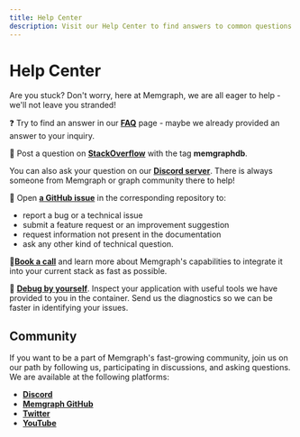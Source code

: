 ```yaml
---
title: Help Center
description: Visit our Help Center to find answers to common questions and troubleshoot issues effectively. Access a wealth of resources to enhance your journey at Memgraph. 
---
```


# Help Center

Are you stuck? Don't worry, here at Memgraph, we are all eager to help - we'll
not leave you stranded!

❓ Try to find an answer in our [**FAQ**](/help-center/faq) page - maybe we already provided an
answer to your inquiry.

🙋 Post a question on
[**StackOverflow**](https://stackoverflow.com/questions/tagged/memgraphdb) with
the tag **memgraphdb**. 

You can also ask your question on our
[**Discord server**](https://discord.gg/memgraph). There is always someone from Memgraph
or graph community there to help!

🎫 Open [**a GitHub issue**](https://github.com/memgraph) in the corresponding repository to:

  - report a bug or a technical issue
  - submit a feature request or an improvement suggestion
  - request information not present in the documentation
  - ask any other kind of technical question.

📱[**Book a call**](https://memgraph.com/office-hours) and learn more about Memgraph's capabilities to integrate it into your current stack as fast as possible.

🐞 [**Debug by yourself**](/database-management/debugging). Inspect your application with useful tools we have provided to you in the
container. Send us the diagnostics so we can be faster in identifying your issues.

## Community

If you want to be a part of Memgraph's fast-growing community, join us on our
path by following us, participating in discussions, and asking questions. We are
available at the following platforms:

- [**Discord**](https://discord.gg/memgraph)
- [**Memgraph GitHub**](https://github.com/memgraph)
- [**Twitter**](https://twitter.com/memgraphdb)
- [**YouTube**](https://www.youtube.com/channel/UCZ3HOJvHGxtQ_JHxOselBYg)

